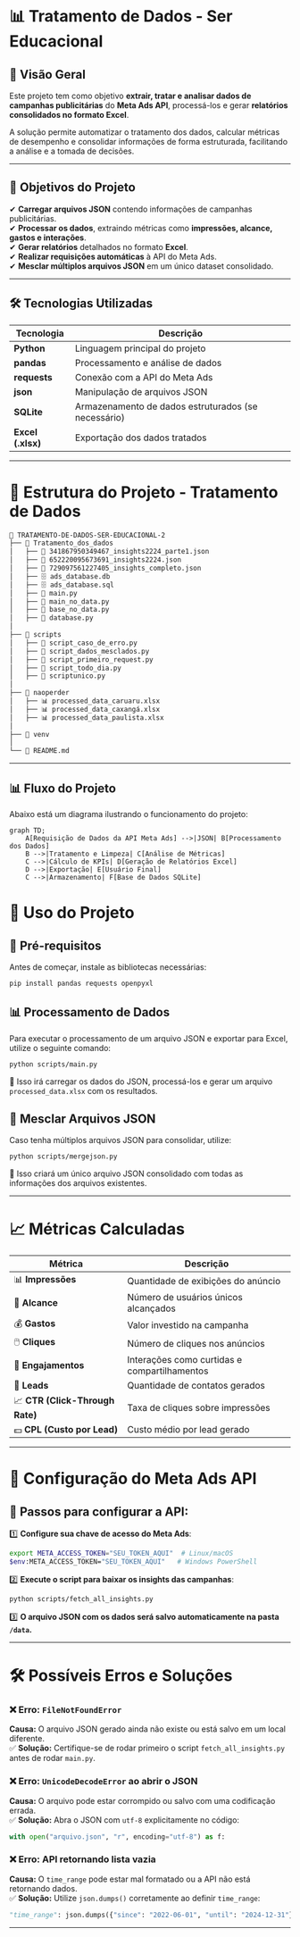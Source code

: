 # 📊 Tratamento de Dados - Ser Educacional  

## 📌 Visão Geral
Este projeto tem como objetivo **extrair, tratar e analisar dados de campanhas publicitárias** do **Meta Ads API**, processá-los e gerar **relatórios consolidados no formato Excel**.  

A solução permite automatizar o tratamento dos dados, calcular métricas de desempenho e consolidar informações de forma estruturada, facilitando a análise e a tomada de decisões.  

---

## 🎯 Objetivos do Projeto  

✔ **Carregar arquivos JSON** contendo informações de campanhas publicitárias.  
✔ **Processar os dados**, extraindo métricas como **impressões, alcance, gastos e interações**.  
✔ **Gerar relatórios** detalhados no formato **Excel**.  
✔ **Realizar requisições automáticas** à API do Meta Ads.  
✔ **Mesclar múltiplos arquivos JSON** em um único dataset consolidado.  

---

## 🛠️ Tecnologias Utilizadas  

| Tecnologia | Descrição |
|------------|--------------------------------|
| **Python** | Linguagem principal do projeto |
| **pandas** | Processamento e análise de dados |
| **requests** | Conexão com a API do Meta Ads |
| **json** | Manipulação de arquivos JSON |
| **SQLite** | Armazenamento de dados estruturados (se necessário) |
| **Excel (.xlsx)** | Exportação dos dados tratados |

---

# 📁 Estrutura do Projeto - Tratamento de Dados

````md
📂 TRATAMENTO-DE-DADOS-SER-EDUCACIONAL-2  
├── 📂 Tratamento_dos_dados
│   ├── 📄 341867950349467_insights2224_parte1.json  
│   ├── 📄 652220095673691_insights2224.json  
│   ├── 📄 729097561227405_insights_completo.json  
│   ├── 🗄️ ads_database.db  
│   ├── 🗄️ ads_database.sql  
│   ├── 📜 main.py  
│   ├── 📜 main_no_data.py  
│   ├── 📜 base_no_data.py  
│   ├── 📜 database.py  
│  
├── 📂 scripts  
│   ├── 📜 script_caso_de_erro.py  
│   ├── 📜 script_dados_mesclados.py  
│   ├── 📜 script_primeiro_request.py  
│   ├── 📜 script_todo_dia.py  
│   ├── 📜 scriptunico.py  
│  
├── 📂 naoperder  
│   ├── 📊 processed_data_caruaru.xlsx  
│   ├── 📊 processed_data_caxangá.xlsx  
│   ├── 📊 processed_data_paulista.xlsx  
│  
├── 📂 venv  
│  
└── 📄 README.md  
````

---

## 📊 **Fluxo do Projeto**  
Abaixo está um diagrama ilustrando o funcionamento do projeto:  

```mermaid
graph TD;
    A[Requisição de Dados da API Meta Ads] -->|JSON| B[Processamento dos Dados]
    B -->|Tratamento e Limpeza| C[Análise de Métricas]
    C -->|Cálculo de KPIs| D[Geração de Relatórios Excel]
    D -->|Exportação| E[Usuário Final]
    C -->|Armazenamento| F[Base de Dados SQLite]
```

# 🚀 Uso do Projeto

## 📌 Pré-requisitos
Antes de começar, instale as bibliotecas necessárias:
```bash
pip install pandas requests openpyxl
```

## 📊 Processamento de Dados
Para executar o processamento de um arquivo JSON e exportar para Excel, utilize o seguinte comando:
```bash
python scripts/main.py
```
📌 Isso irá carregar os dados do JSON, processá-los e gerar um arquivo `processed_data.xlsx` com os resultados.

## 🔄 Mesclar Arquivos JSON
Caso tenha múltiplos arquivos JSON para consolidar, utilize:
```bash
python scripts/mergejson.py
```
📌 Isso criará um único arquivo JSON consolidado com todas as informações dos arquivos existentes.

---

# 📈 Métricas Calculadas
| **Métrica**                | **Descrição**                                        |
|----------------------------|----------------------------------------------------|
| 📊 **Impressões**          | Quantidade de exibições do anúncio                 |
| 👥 **Alcance**             | Número de usuários únicos alcançados              |
| 💰 **Gastos**              | Valor investido na campanha                        |
| 🖱️ **Cliques**            | Número de cliques nos anúncios                     |
| 🔄 **Engajamentos**        | Interações como curtidas e compartilhamentos       |
| 🎯 **Leads**               | Quantidade de contatos gerados                     |
| 📈 **CTR (Click-Through Rate)** | Taxa de cliques sobre impressões           |
| 💵 **CPL (Custo por Lead)** | Custo médio por lead gerado                        |

---

# 📡 Configuração do Meta Ads API

## 🔑 Passos para configurar a API:
1️⃣ **Configure sua chave de acesso do Meta Ads**:
```bash
export META_ACCESS_TOKEN="SEU_TOKEN_AQUI"  # Linux/macOS
$env:META_ACCESS_TOKEN="SEU_TOKEN_AQUI"   # Windows PowerShell
```

2️⃣ **Execute o script para baixar os insights das campanhas**:
```bash
python scripts/fetch_all_insights.py
```

3️⃣ **O arquivo JSON com os dados será salvo automaticamente na pasta `/data`.**

---

# 🛠️ Possíveis Erros e Soluções

### ❌ Erro: `FileNotFoundError`
**Causa:** O arquivo JSON gerado ainda não existe ou está salvo em um local diferente.  
✅ **Solução:** Certifique-se de rodar primeiro o script `fetch_all_insights.py` antes de rodar `main.py`.

### ❌ Erro: `UnicodeDecodeError` ao abrir o JSON
**Causa:** O arquivo pode estar corrompido ou salvo com uma codificação errada.  
✅ **Solução:** Abra o JSON com `utf-8` explicitamente no código:
```python
with open("arquivo.json", "r", encoding="utf-8") as f:
```

### ❌ Erro: API retornando lista vazia
**Causa:** O `time_range` pode estar mal formatado ou a API não está retornando dados.  
✅ **Solução:** Utilize `json.dumps()` corretamente ao definir `time_range`:
```python
"time_range": json.dumps({"since": "2022-06-01", "until": "2024-12-31"})
```

---
